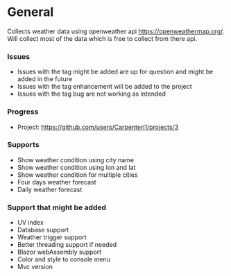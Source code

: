 # General
Collects weather data using openweather api https://openweathermap.org/. 
Will collect most of the data which is free to collect from there api. 


### Issues
- Issues with the tag might be added are up for question and might be added in the future
- Issues with the tag enhancement will be added to the project
- Issues with the tag bug are not working as intended
### Progress 
- Project: https://github.com/users/Carpenteri1/projects/3

### Supports
- Show weather condition using city name
- Show weather condition using lon and lat
- Show weather condition for multiple cities
- Four days weather forecast 
- Daily weather forecast 

### Support that might be added
-  UV index
-  Database support
-  Weather trigger support
-  Better threading support if needed
-  Blazor webAssembly support
-  Color and style to console menu
-  Mvc version 
